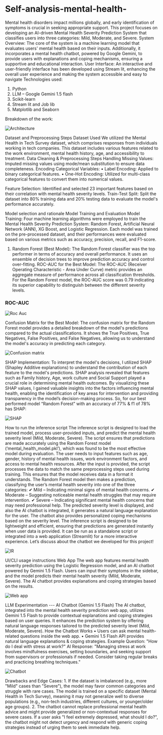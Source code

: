 # Self-analysis-mental-health-

Mental health disorders impact millions globally, and early identification of symptoms is crucial in seeking appropriate support. This project focuses on developing an AI-driven Mental Health Severity Prediction System that classifies users into three categories: Mild, Moderate, and Severe.
System Overview: The core of the system is a machine learning model that evaluates users' mental health based on their inputs. Additionally, it incorporates a mental health chatbot, powered by Google Gemini, to provide users with explanations and coping mechanisms, ensuring a supportive and educational interaction.
User Interface: An interactive and user-friendly interface has been developed using Stream lit, enhancing the overall user experience and making the system accessible and easy to navigate
Technologies used:
1.	Python
2.	LLM – Google Gemini 1.5 flash
3.	Scikit-learn
4.	Stream lit and Job lib
5.	Matplotlib and Seaborn


Breakdown of the work:


![Architecture](Images/Breakdown.png)




Dataset and Preprocessing Steps
Dataset Used
We utilized the Mental Health in Tech Survey dataset, which comprises responses from individuals working in tech companies. This dataset includes various features related to the work environment, mental health history, age, and accessibility to treatment.
Data Cleaning & Preprocessing Steps
Handling Missing Values: Imputed missing values using mode/mean substitution to ensure data completeness.
Encoding Categorical Variables:
• Label Encoding: Applied to binary categorical features.
• One-Hot Encoding: Utilized for multi-class categorical features to convert them into numerical values.

Feature Selection: Identified and selected 23 important features based on their correlation with mental health severity levels.
Train-Test Split: Split the dataset into 80% training data and 20% testing data to evaluate the model's performance accurately.

Model selection and rationale
Model Training and Evaluation
Model Training: Four machine learning algorithms were employed to train the Mental Health Severity Prediction System: Random Forest, Artificial Neural Network (ANN), XG Boost, and Logistic Regression. Each model was trained on the pre-processed dataset, and their performances were evaluated based on various metrics such as accuracy, precision, recall, and F1-score.
1. Random Forest (Best Model): The Random Forest classifier was the top performer in terms of accuracy and overall performance. It uses an ensemble of decision trees to improve prediction accuracy and control over-fitting.
ROC-AUC for the Best Model: The ROC-AUC (Receiver Operating Characteristic - Area Under Curve) metric provides an aggregate measure of performance across all classification thresholds. For the Random Forest model, the ROC-AUC score was 0.79 indicating its superior capability to distinguish between the different severity levels.

### ROC-AUC
![Roc Auc](Images/ROCRF.png)  

Confusion Matrix for the Best Model: The confusion matrix for the Random Forest model provides a detailed breakdown of the model's predictions compared to the actual classifications. It shows the True Positives, True Negatives, False Positives, and False Negatives, allowing us to understand the model's accuracy in predicting each category.

![Confusion matrix](Images/output.png)

SHAP Implementation:
To interpret the model's decisions, I utilized SHAP (Shapley Additive explanations) to understand the contribution of each feature to the model's predictions. SHAP analysis revealed that features such as Family history, Age, work culture and Social Support played a crucial role in determining mental health outcomes. By visualizing these SHAP values, I gained valuable insights into the factors influencing mental health, enabling the identification of key areas for intervention and providing transparency in the model’s decision-making process.
So, for our best performed model “Random Forest” with an accuracy of 77% & f1 of 78% has SHAP:

![SHAP](Images/SHAPRF.png)

How to run the inference script
The inference script is designed to load the trained model, process user-provided inputs, and predict the mental health severity level (Mild, Moderate, Severe). The script ensures that predictions are made accurately using the Random Forest model (‘mental_health_model.pkl’), which was found to be the most effective model during evaluation. The user needs to input features such as age, gender, history of mental health issues, work environment factors, and access to mental health resources.
After the input is provided, the script processes the data to match the same preprocessing steps used during training. This ensures that the model receives data in a format it understands. The Random Forest model then makes a prediction, classifying the user’s mental health severity into one of the three categories:
✔ Mild – Indicating minimal signs of mental health concerns. ✔ Moderate – Suggesting noticeable mental health struggles that may require intervention. ✔ Severe – Indicating significant mental health concerns that may need professional help.
The predicted severity level is displayed, and also the AI chatbot is integrated, it generates a natural language explanation for the user. The chatbot also provides personalized coping mechanisms based on the severity level. The inference script is designed to be lightweight and efficient, ensuring that predictions are generated instantly when user data is provided. It can be run as a standalone script or integrated into a web application (Streamlit) for a more interactive experience.
Let’s discuss about the chatbot we developed for this project!

![IR](Images/Inferencescript.png)

UI/CLI usage instructions
Web App
The web app features mental health severity prediction using the Logistic Regression model, and an AI chatbot powered by Gemini 1.5 Flash. Users can input their symptoms in the sidebar, and the model predicts their mental health severity (Mild, Moderate, Severe). The AI chatbot provides explanations and coping strategies based on the results.

![Web app](Images/Frontend(1).png)

LLM Experimentation --- AI Chatbot (Gemini 1.5 Flash)
The AI chatbot, integrated into the mental health severity prediction web app, utilizes Gemini 1.5 Flash to provide contextual explanations and coping strategies based on user queries. It enhances the prediction system by offering natural language responses tailored to the predicted severity level (Mild, Moderate, Severe).
How the Chatbot Works
• Users can ask mental health-related questions inside the web app.
• Gemini 1.5 Flash API provides natural language explanations & coping strategies.
Example Question:
"How do I deal with stress at work?"
AI Response: "Managing stress at work involves mindfulness exercises, setting boundaries, and seeking support from supervisors or professionals if needed. Consider taking regular breaks and practicing breathing techniques."

![Chatbot](Images/Chatbotresponse.png)



Drawbacks and Edge Cases:
1.
If the dataset is imbalanced (e.g., more "Mild" cases than "Severe"), the model may favor common categories and struggle with rare cases. The model is trained on a specific dataset (Mental Health in Tech Survey), meaning it may not generalize well to diverse populations (e.g., non-tech industries, different cultures, or younger/older age groups).
2.
The chatbot cannot replace professional mental health advice and might provide generalized or non-contextual responses for severe cases. If a user asks "I feel extremely depressed, what should I do?", the chatbot might not detect urgency and respond with generic coping strategies instead of urging them to seek immediate help.






